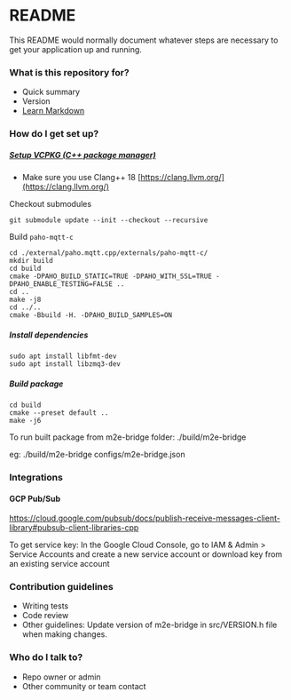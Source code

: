 # README #

This README would normally document whatever steps are necessary to get your application up and running.

### What is this repository for? ###

* Quick summary
* Version
* [Learn Markdown](https://bitbucket.org/tutorials/markdowndemo)

### How do I get set up? ###

##### [Setup VCPKG (C++ package manager)](https://learn.microsoft.com/en-us/vcpkg/get_started/get-started?pivots=shell-bash)

* Make sure you use Clang++ 18 [https://clang.llvm.org/](https://clang.llvm.org/)

Checkout submodules
```
git submodule update --init --checkout --recursive
```
Build `paho-mqtt-c`
```
cd ./external/paho.mqtt.cpp/externals/paho-mqtt-c/
mkdir build
cd build
cmake -DPAHO_BUILD_STATIC=TRUE -DPAHO_WITH_SSL=TRUE -DPAHO_ENABLE_TESTING=FALSE ..
cd ..
make -j8
cd ../..
cmake -Bbuild -H. -DPAHO_BUILD_SAMPLES=ON
```
##### Install dependencies

```
sudo apt install libfmt-dev
sudo apt install libzmq3-dev
```
##### Build package

```
cd build  
cmake --preset default ..  
make -j6  
```

To run built package from m2e-bridge folder:
./build/m2e-bridge <config file path>

eg:
./build/m2e-bridge configs/m2e-bridge.json

### Integrations ###

#### GCP Pub/Sub

https://cloud.google.com/pubsub/docs/publish-receive-messages-client-library#pubsub-client-libraries-cpp

To get service key: In the Google Cloud Console, go to IAM & Admin > Service Accounts
 and create a new service account or download key from an existing service account
### Contribution guidelines ###

* Writing tests
* Code review
* Other guidelines:
 Update version of m2e-bridge in src/VERSION.h file when making changes.

### Who do I talk to? ###

* Repo owner or admin
* Other community or team contact
